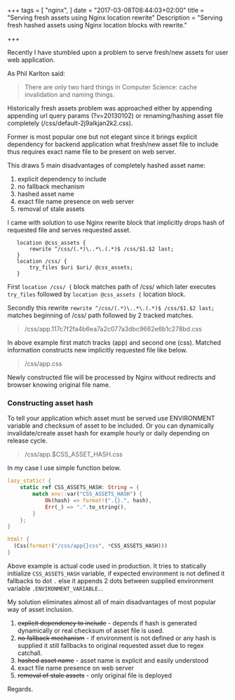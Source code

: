 +++
tags = [
  "nginx",
]
date = "2017-03-08T08:44:03+02:00"
title = "Serving fresh assets using Nginx location rewrite"
Description = "Serving fresh hashed assets using Nginx location blocks with rewrite."

+++

Recently I have stumbled upon a problem to serve fresh/new assets for user web application.

As Phil Karlton said:

> There are only two hard things in Computer Science: cache invalidation and naming things.

Historically fresh assets problem was approached either by appending appending
url query params (?v=20130102) or renaming/hashing asset file completely (/css/default-2j9alkjan2k2.css).

Former is most popular one but not elegant since it brings explicit dependency
for backend application what fresh/new asset file to include thus requires exact
name file to be present on web server.

This draws 5 main disadvantages of completely hashed asset name:

 1. explicit dependency to include
 2. no fallback mechanism
 3. hashed asset name
 4. exact file name presence on web server
 5. removal of stale assets

I came with solution to use Nginx rewrite block that implicitly drops hash of requested file and serves requested asset.

```nginx
   location @css_assets {
       rewrite ^/css/(.*)\..*\.(.*)$ /css/$1.$2 last;
   }
   location /css/ {
       try_files $uri $uri/ @css_assets;
   }
```

First `location /css/ {` block matches path of /css/ which later executes
`try_files` followed by `location @css_assets {` location block.

Secondly this rewrite `rewrite ^/css/(.*)\..*\.(.*)$ /css/$1.$2 last;` matches
beginning of /css/ path followed by 2 tracked matches.

> /css/app.117c7f2fa4b6ea7a2c077a3dbc9662e6b1c278bd.css

In above example first match tracks (app) and second one (css).
Matched information constructs new implicitly requested file like below.

> /css/app.css

Newly constructed file will be processed by Nginx without redirects and browser
knowing original file name.

### Constructing asset hash

To tell your application which asset must be served use ENVIRONMENT variable and checksum
of asset to be included. Or you can dynamically invalidate/create asset hash for
example hourly or daily depending on release cycle.

> /css/app.$CSS_ASSET_HASH.css

In my case I use simple function below.

```rust
lazy_static! {
    static ref CSS_ASSETS_HASH: String = {
        match env::var("CSS_ASSETS_HASH") {
            Ok(hash) => format!(".{}.", hash),
            Err(_) => ".".to_string(),
        }
    };
}

html! {
  (Css(format!("/css/app{}css", *CSS_ASSETS_HASH)))
}
```

Above example is actual code used in production. It tries to statically initialize
`CSS_ASSETS_HASH` variable, if expected environment is not defined it fallbacks to
dot `.` else it appends 2 dots between supplied environment variable `.ENVIRONMENT_VARIABLE.`.

My solution eliminates almost all of main disadvantages of most popular way of asset
inclusion.

 1. ~~explicit dependency to include~~ - depends if hash is generated
    dynamically or real checksum of asset file is used.
 2. ~~no fallback mechanism~~ - if environment is not defined or any hash is
    supplied it still fallbacks to original requested asset due to regex
    catchall.
 3. ~~hashed asset name~~ - asset name is explicit and easily understood
 4. exact file name presence on web server
 5. ~~removal of stale assets~~ - only original file is deployed


Regards.
